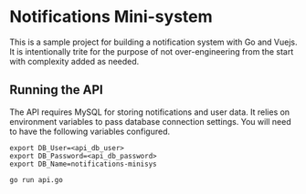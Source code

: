 # Notifications Mini-system

This is a sample project for building a notification system with Go and Vuejs. It is intentionally 
trite for the purpose of not over-engineering from the start with complexity added as needed.

## Running the API

The API requires MySQL for storing notifications and user data. It relies on environment variables
to pass database connection settings. You will need to have the following variables configured.

```
export DB_User=<api_db_user>
export DB_Password=<api_db_password>
export DB_Name=notifications-minisys
```

```
go run api.go
```